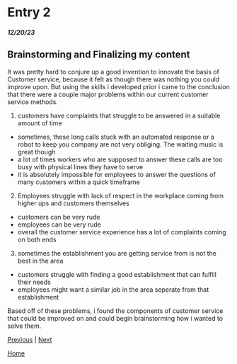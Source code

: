 # Entry 2
##### 12/20/23 

## Brainstorming and Finalizing my content 

It was pretty hard to conjure up a good invention to innovate the basis of Customer service, because it felt as though there was nothing you could improve upon. But using the skills i developed prior i came to the conclusion that there were a couple major problems within our current customer service methods. 

1. customers have complaints that struggle to be answered in a suitable amount of time
- sometimes, these long calls stuck with an automated response or a robot to keep you company are not very obliging. The waiting music is great though
- a lot of times workers who are supposed to answer these calls are too busy with physical lines they have to serve
- it is absolutely impossible for employees to answer the questions of many customers within a quick timeframe

2. Employees struggle with lack of respect in the workplace coming from higher ups and customers themselves
- customers can be very rude
- employees can be very rude
- overall the customer service experience has a lot of complaints coming on both ends

3. sometimes the establishment you are getting service from is not the best in the area
- customers struggle with finding a good establishment that can fulfill their needs
- employees might want a similar job in the area seperate from that establishment

Based off of these problems, i found the components of customer service that could be improved on and could begin brainstorming how i wanted to solve them. 

[Previous](entry02.md) | [Next](entry04.md)

[Home](../README.md)
